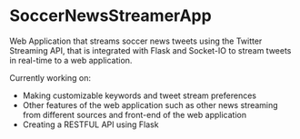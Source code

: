 # SoccerNewsStreamerApp

Web Application that streams soccer news tweets using the Twitter Streaming API, that is integrated with Flask and Socket-IO to stream tweets in real-time to a web application.

Currently working on:
  - Making customizable keywords and tweet stream preferences
  - Other features of the web application such as other news streaming from different sources and front-end of the web      application
  - Creating a RESTFUL API using Flask 
